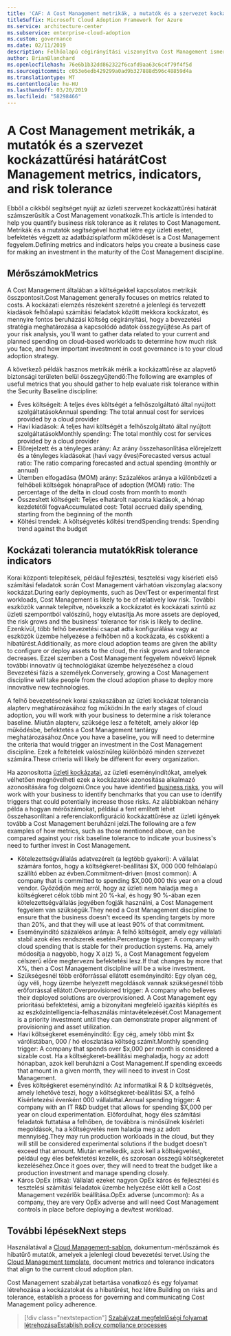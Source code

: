 ```yaml
---
title: 'CAF: A Cost Management metrikák, a mutatók és a szervezet kockázattűrési határát'
titleSuffix: Microsoft Cloud Adoption Framework for Azure
ms.service: architecture-center
ms.subservice: enterprise-cloud-adoption
ms.custom: governance
ms.date: 02/11/2019
description: Felhőalapú cégirányítási viszonyítva Cost Management ismertetése
author: BrianBlanchard
ms.openlocfilehash: 76e6b1b32dd862322f6cafd9aa63c6c4f79f4f5d
ms.sourcegitcommit: c053e6edb429299a0ad9b327888d596c48859d4a
ms.translationtype: MT
ms.contentlocale: hu-HU
ms.lasthandoff: 03/20/2019
ms.locfileid: "58298466"
---
```

# <a name="cost-management-metrics-indicators-and-risk-tolerance"></a><span data-ttu-id="e3e6b-103">A Cost Management metrikák, a mutatók és a szervezet kockázattűrési határát</span><span class="sxs-lookup"><span data-stu-id="e3e6b-103">Cost Management metrics, indicators, and risk tolerance</span></span>

<span data-ttu-id="e3e6b-104">Ebből a cikkből segítséget nyújt az üzleti szervezet kockázattűrési határát számszerűsítik a Cost Management vonatkozik.</span><span class="sxs-lookup"><span data-stu-id="e3e6b-104">This article is intended to help you quantify business risk tolerance as it relates to Cost Management.</span></span> <span data-ttu-id="e3e6b-105">Metrikák és a mutatók segítségével hozhat létre egy üzleti esetet, befektetés végzett az adatbázisplatform működését is a Cost Management fegyelem.</span><span class="sxs-lookup"><span data-stu-id="e3e6b-105">Defining metrics and indicators helps you create a business case for making an investment in the maturity of the Cost Management discipline.</span></span>

## <a name="metrics"></a><span data-ttu-id="e3e6b-106">Mérőszámok</span><span class="sxs-lookup"><span data-stu-id="e3e6b-106">Metrics</span></span>

<span data-ttu-id="e3e6b-107">A Cost Management általában a költségekkel kapcsolatos metrikák összpontosít.</span><span class="sxs-lookup"><span data-stu-id="e3e6b-107">Cost Management generally focuses on metrics related to costs.</span></span> <span data-ttu-id="e3e6b-108">A kockázati elemzés részeként szeretné a jelenlegi és tervezett kiadások felhőalapú számítási feladatok között mekkora kockázatot, és mennyire fontos beruházási költség cégirányítási, hogy a bevezetési stratégia meghatározása a kapcsolódó adatok összegyűjtése.</span><span class="sxs-lookup"><span data-stu-id="e3e6b-108">As part of your risk analysis, you'll want to gather data related to your current and planned spending on cloud-based workloads to determine how much risk you face, and how important investment in cost governance is to your cloud adoption strategy.</span></span>

<span data-ttu-id="e3e6b-109">A következő példák hasznos metrikák mérik a kockázattűrése az alapvető biztonsági területen belül összegyűjtendő:</span><span class="sxs-lookup"><span data-stu-id="e3e6b-109">The following are examples of useful metrics that you should gather to help evaluate risk tolerance within the Security Baseline discipline:</span></span>

- <span data-ttu-id="e3e6b-110">Éves költségeit: A teljes éves költségét a felhőszolgáltató által nyújtott szolgáltatások</span><span class="sxs-lookup"><span data-stu-id="e3e6b-110">Annual spending: The total annual cost for services provided by a cloud provider</span></span>
- <span data-ttu-id="e3e6b-111">Havi kiadások: A teljes havi költségét a felhőszolgáltató által nyújtott szolgáltatások</span><span class="sxs-lookup"><span data-stu-id="e3e6b-111">Monthly spending: The total monthly cost for services provided by a cloud provider</span></span>
- <span data-ttu-id="e3e6b-112">Előrejelzett és a tényleges arány: Az arány összehasonlítása előrejelzett és a tényleges kiadásokat (havi vagy éves)</span><span class="sxs-lookup"><span data-stu-id="e3e6b-112">Forecasted versus actual ratio: The ratio comparing forecasted and actual spending (monthly or annual)</span></span>
- <span data-ttu-id="e3e6b-113">Ütemben elfogadása (MOM) arány: Százalékos aránya a különbözeti a felhőbeli költségek hónapra</span><span class="sxs-lookup"><span data-stu-id="e3e6b-113">Pace of adoption (MOM) ratio: The percentage of the delta in cloud costs from month to month</span></span>
- <span data-ttu-id="e3e6b-114">Összesített költségeit: Teljes elhatárolt naponta kiadások, a hónap kezdetétől fogva</span><span class="sxs-lookup"><span data-stu-id="e3e6b-114">Accumulated cost: Total accrued daily spending, starting from the beginning of the month</span></span>
- <span data-ttu-id="e3e6b-115">Költési trendek: A költségvetés költési trend</span><span class="sxs-lookup"><span data-stu-id="e3e6b-115">Spending trends: Spending trend against the budget</span></span>

## <a name="risk-tolerance-indicators"></a><span data-ttu-id="e3e6b-116">Kockázati tolerancia mutatók</span><span class="sxs-lookup"><span data-stu-id="e3e6b-116">Risk tolerance indicators</span></span>

<span data-ttu-id="e3e6b-117">Korai központi telepítések, például fejlesztési, tesztelési vagy kísérleti első számítási feladatok során Cost Management várhatóan viszonylag alacsony kockázat.</span><span class="sxs-lookup"><span data-stu-id="e3e6b-117">During early deployments, such as Dev/Test or experimental first workloads, Cost Management is likely to be of relatively low risk.</span></span> <span data-ttu-id="e3e6b-118">További eszközök vannak telepítve, növekszik a kockázatot és kockázati szintű az üzleti szempontból valószínű, hogy elutasítja.</span><span class="sxs-lookup"><span data-stu-id="e3e6b-118">As more assets are deployed, the risk grows and the business' tolerance for risk is likely to decline.</span></span> <span data-ttu-id="e3e6b-119">Ezenkívül, több felhő bevezetési csapat adta konfigurálása vagy az eszközök üzembe helyezése a felhőben nő a kockázata, és csökkenti a hibatűrést.</span><span class="sxs-lookup"><span data-stu-id="e3e6b-119">Additionally, as more cloud adoption teams are given the ability to configure or deploy assets to the cloud, the risk grows and tolerance decreases.</span></span> <span data-ttu-id="e3e6b-120">Ezzel szemben a Cost Management fegyelem növekvő lépnek további innovatív új technológiákat üzembe helyezéséhez a cloud Bevezetési fázis a személyek.</span><span class="sxs-lookup"><span data-stu-id="e3e6b-120">Conversely, growing a Cost Management discipline will take people from the cloud adoption phase to deploy more innovative new technologies.</span></span>

<span data-ttu-id="e3e6b-121">A felhő bevezetésének korai szakaszában az üzleti kockázat tolerancia alapterv meghatározásához fog működni.</span><span class="sxs-lookup"><span data-stu-id="e3e6b-121">In the early stages of cloud adoption, you will work with your business to determine a risk tolerance baseline.</span></span> <span data-ttu-id="e3e6b-122">Miután alapterv, szüksége lesz a feltételt, amely akkor lép működésbe, befektetés a Cost Management tantárgy meghatározásához.</span><span class="sxs-lookup"><span data-stu-id="e3e6b-122">Once you have a baseline, you will need to determine the criteria that would trigger an investment in the Cost Management discipline.</span></span> <span data-ttu-id="e3e6b-123">Ezek a feltételek valószínűleg különböző minden szervezet számára.</span><span class="sxs-lookup"><span data-stu-id="e3e6b-123">These criteria will likely be different for every organization.</span></span>

<span data-ttu-id="e3e6b-124">Ha azonosította [üzleti kockázatai](./business-risks.md), az üzleti eseményindítókat, amelyek vélhetően megnövelheti ezek a kockázatok azonosítása alkalmazó azonosítására fog dolgozni.</span><span class="sxs-lookup"><span data-stu-id="e3e6b-124">Once you have identified [business risks](./business-risks.md), you will work with your business to identify benchmarks that you can use to identify triggers that could potentially increase those risks.</span></span> <span data-ttu-id="e3e6b-125">Az alábbiakban néhány példa a hogyan mérőszámokat, például a fent említett lehet összehasonlítani a referenciakonfiguráció kockázattűrése az üzleti igények tovább a Cost Management beruházni jelzi.</span><span class="sxs-lookup"><span data-stu-id="e3e6b-125">The following are a few examples of how metrics, such as those mentioned above, can be compared against your risk baseline tolerance to indicate your business's need to further invest in Cost Management.</span></span>

- <span data-ttu-id="e3e6b-126">Kötelezettségvállalás adatvezérelt (a legtöbb gyakori): A vállalat számára fontos, hogy a költségkeret-beállítási $X, 000 000 felhőalapú szállító ebben az évben.</span><span class="sxs-lookup"><span data-stu-id="e3e6b-126">Commitment-driven (most common): A company that is committed to spending $X,000,000 this year on a cloud vendor.</span></span> <span data-ttu-id="e3e6b-127">Győződjön meg arról, hogy az üzleti nem haladja meg a költségkeret célok több mint 20 %-kal, és hogy 90 %-ában ezen kötelezettségvállalás jegyében fogják használni, a Cost Management fegyelem van szükségük.</span><span class="sxs-lookup"><span data-stu-id="e3e6b-127">They need a Cost Management discipline to ensure that the business doesn't exceed its spending targets by more than 20%, and that they will use at least 90% of that commitment.</span></span>
- <span data-ttu-id="e3e6b-128">Eseményindító százalékos aránya: A felhő költségeit, amely egy vállalati stabil azok éles rendszerek esetén.</span><span class="sxs-lookup"><span data-stu-id="e3e6b-128">Percentage trigger: A company with cloud spending that is stable for their production systems.</span></span> <span data-ttu-id="e3e6b-129">Ha, amely módosítja a nagyobb, hogy X a(z) %, a Cost Management fegyelem célszerű előre megtervezni befektetési lesz.</span><span class="sxs-lookup"><span data-stu-id="e3e6b-129">If that changes by more that X%, then a Cost Management discipline will be a wise investment.</span></span>
- <span data-ttu-id="e3e6b-130">Szükségesnél több erőforrással ellátott eseményindító: Egy olyan cég, úgy véli, hogy üzembe helyezett megoldások vannak szükségesnél több erőforrással ellátott.</span><span class="sxs-lookup"><span data-stu-id="e3e6b-130">Overprovisioned trigger: A company who believes their deployed solutions are overprovisioned.</span></span> <span data-ttu-id="e3e6b-131">A Cost Management egy prioritású befektetési, amíg a bizonyítani megfelelő igazítás kiépítés és az eszközintelligencia-felhasználás mintavételezését.</span><span class="sxs-lookup"><span data-stu-id="e3e6b-131">Cost Management is a priority investment until they can demonstrate proper alignment of provisioning and asset utilization.</span></span>
- <span data-ttu-id="e3e6b-132">Havi költségkeret eseményindító: Egy cég, amely több mint $x várólistában, 000 / hó eloszlatása költség számít.</span><span class="sxs-lookup"><span data-stu-id="e3e6b-132">Monthly spending trigger: A company that spends over $x,000 per month is considered a sizable cost.</span></span> <span data-ttu-id="e3e6b-133">Ha a költségkeret-beállítási meghaladja, hogy az adott hónapban, azok kell beruházni a Cost Management.</span><span class="sxs-lookup"><span data-stu-id="e3e6b-133">If spending exceeds that amount in a given month, they will need to invest in Cost Management.</span></span>
- <span data-ttu-id="e3e6b-134">Éves költségkeret eseményindító: Az informatikai R & D költségvetés, amely lehetővé teszi, hogy a költségkeret-beállítási $X, a felhő Kísérletezési évenként 000 vállalattal.</span><span class="sxs-lookup"><span data-stu-id="e3e6b-134">Annual spending trigger: A company with an IT R&D budget that allows for spending $X,000 per year on cloud experimentation.</span></span> <span data-ttu-id="e3e6b-135">Előfordulhat, hogy éles számítási feladatok futtatása a felhőben, de továbbra is minősülnek kísérleti megoldások, ha a költségvetés nem haladja meg az adott mennyiség.</span><span class="sxs-lookup"><span data-stu-id="e3e6b-135">They may run production workloads in the cloud, but they will still be considered experimental solutions if the budget doesn't exceed that amount.</span></span> <span data-ttu-id="e3e6b-136">Miután emelkedik, azok kell a költségvetést, például egy éles befektetési kezelik, és szorosan összegű költségkeretet kezeléséhez.</span><span class="sxs-lookup"><span data-stu-id="e3e6b-136">Once it goes over, they will need to treat the budget like a production investment and manage spending closely.</span></span>
- <span data-ttu-id="e3e6b-137">Káros OpEx (ritka): Vállalati ezeket nagyon OpEx káros és fejlesztési és tesztelési számítási feladatok üzembe helyezése előtt kell a Cost Management vezérlők beállítása.</span><span class="sxs-lookup"><span data-stu-id="e3e6b-137">OpEx adverse (uncommon): As a company, they are very OpEx adverse and will need Cost Management controls in place before deploying a dev/test workload.</span></span>

## <a name="next-steps"></a><span data-ttu-id="e3e6b-138">További lépések</span><span class="sxs-lookup"><span data-stu-id="e3e6b-138">Next steps</span></span>

<span data-ttu-id="e3e6b-139">Használatával a [Cloud Management-sablon](./template.md), dokumentum-mérőszámok és hibatűrő mutatók, amelyek a jelenlegi cloud bevezetési tervet.</span><span class="sxs-lookup"><span data-stu-id="e3e6b-139">Using the [Cloud Management template](./template.md), document metrics and tolerance indicators that align to the current cloud adoption plan.</span></span>

<span data-ttu-id="e3e6b-140">Cost Management szabályzat betartása vonatkozó és egy folyamat létrehozása a kockázatokat és a hibatűrést, hoz létre.</span><span class="sxs-lookup"><span data-stu-id="e3e6b-140">Building on risks and tolerance, establish a process for governing and communicating Cost Management policy adherence.</span></span>

> [!div class="nextstepaction"]
> [<span data-ttu-id="e3e6b-141">Szabályzat megfelelőségi folyamat létrehozása</span><span class="sxs-lookup"><span data-stu-id="e3e6b-141">Establish policy compliance processes</span></span>](compliance-processes.md)
